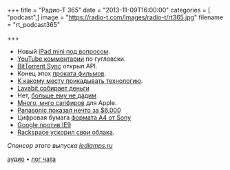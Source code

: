 +++
title = "Радио-Т 365"
date = "2013-11-09T16:00:00"
categories = [ "podcast",]
image = "https://radio-t.com/images/radio-t/rt365.jpg"
filename = "rt_podcast365"

+++

* Новый [iPad mini под вопросом](http://appadvice.com/appnn/2013/11/more-bad-news-for-those-hoping-to-buy-an-ipad-mini-with-retina-display).
* [YouTube комментарии](http://venturebeat.com/2013/11/08/youtube-cofounders-first-public-comment-in-8-years-why-the-f-do-i-need-a-google-account-to-com) по гугловски.
* [BitTorrent Sync](http://habrahabr.ru/post/201072/) открыл API.
* Конец эпох [проката фильмов](http://thenextweb.com/media/2013/11/06/blockbusters-demise-finally-puts-rest-movie-rental-store-era/).
* [К какому месту прикадывать технологию](http://allthingsd.com/20131107/you-have-a-bra-problem-and-the-startup-world-is-obsessed-with-solving-it/).
* [Lavabit собирает деньги](http://www.cnet.com.au/lavabit-founder-launches-kickstarter-for-encrypted-email-339345877.htm)
* Нет, [больше ему не дадим](http://www.thoughtcrime.org/blog/lavabit-critique/)
* [Много, мнго сапфиров](http://allthingsd.com/20131107/why-apples-new-sapphire-deal-is-a-big-deal/) для Apple.
* [Panasonic показал нечто за $6,000](http://www.engadget.com/2013/11/07/panasonic-4k-toughpad-tablet-us/)
* Цифровая бумага [формата A4 от Sony](http://habrahabr.ru/post/201328/)
* [Google против IE9](http://googlesystem.blogspot.com/2013/11/google-drops-support-for-ie9.html)
* [Rackspace ускорил свои облака](http://www.datacenterknowledge.com/archives/2013/11/05/rackspaces-new-powerhouse-cloud-rolls-out/).

_Спонсор этого выпуска [ledlamps.ru](http://ledlamps.ru)_

[аудио](http://cdn.radio-t.com/rt_podcast365.mp3) • [лог чата](http://chat.radio-t.com/logs/radio-t-365.html)
<audio src="http://cdn.radio-t.com/rt_podcast365.mp3" preload="none"></audio>
